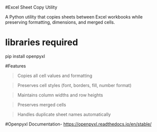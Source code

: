 #Excel Sheet Copy Utility

A Python utility that copies sheets between Excel workbooks while preserving formatting, dimensions, and merged cells.

# libraries required

pip install openpyxl

#Features

> Copies all cell values and formatting

> Preserves cell styles (font, borders, fill, number format)

> Maintains column widths and row heights

> Preserves merged cells

> Handles duplicate sheet names automatically

#Openpyxl Documentation-
https://openpyxl.readthedocs.io/en/stable/

